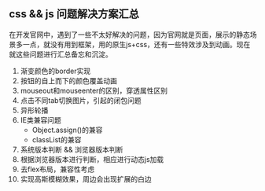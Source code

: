 ## css && js 问题解决方案汇总
在开发官网中，遇到了一些不太好解决的问题，因为官网就是页面，展示的静态场景多一点，就没有用到框架，用的原生js+css，还有一些特效涉及到动画。现在就这些问题进行汇总备忘和沉淀。

1. 渐变颜色的border实现
2. 按钮的自上而下的颜色覆盖动画
3. mouseout和mouseenter的区别，穿透属性区别
4. 点击不同tab切换图片，引起的闭包问题
5. 异形轮播
6. IE类兼容问题
    * Object.assign()的兼容
    * classList的兼容
7. 系统版本判断 && 浏览器版本判断
8. 根据浏览器版本进行判断，相应进行动态js加载
9. 去flex布局，兼容性考虑
10. 实现高斯模糊效果，周边会出现扩展的白边
